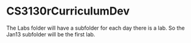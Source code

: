 # CS3130rCurriculumDev

The Labs folder will have a subfolder for each day there is a lab. So the Jan13 subfolder will be the first lab.
